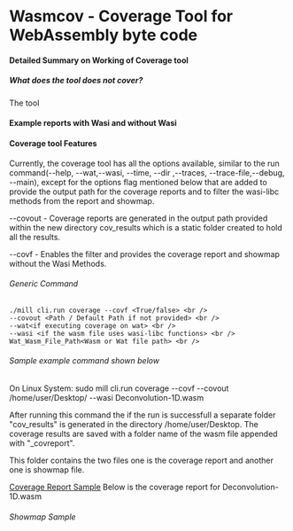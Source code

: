 # Wasmcov - Coverage Tool for WebAssembly byte code

#### Detailed Summary on Working of Coverage tool

##### What does the tool does not cover?
 The tool 

#### Example reports with Wasi and without Wasi

#### Coverage tool Features

Currently, the coverage tool has all the options available, similar to the run command(--help, --wat,--wasi, --time, --dir ,--traces, --trace-file,--debug, --main), except for the options flag mentioned below that are added to provide the output path for the coverage reports and to filter the wasi-libc methods from the report and showmap.  

--covout <PATH> - Coverage reports are generated in the output path provided within the new directory cov_results which is a static folder created to hold all the results.

--covf - Enables the filter and provides the coverage report and showmap without the Wasi Methods.

###### Generic Command
```
./mill cli.run coverage --covf <True/false> <br /> 
--covout <Path / Default Path if not provided> <br /> 
--wat<if executing coverage on wat> <br /> 
--wasi <if the wasm file uses wasi-libc functions> <br /> 
Wat_Wasm_File_Path<Wasm or Wat file path> <br /> 
```
###### Sample example command shown below

On Linux System:
sudo mill cli.run coverage --covf --covout /home/user/Desktop/ --wasi Deconvolution-1D.wasm

After running this command the if the run is successfull a separate folder "cov_results" is generated in the directory /home/user/Desktop. The coverage results are saved with a folder name of the wasm file appended with "_covreport". 

This folder contains the two files one is the coverage report and another one is showmap file.

[Coverage Report Sample](optin/src/swam/optin/coverage/sample-reports/Deconvolution-1D.ic.csv)
Below is the coverage report for Deconvolution-1D.wasm




###### Showmap Sample





